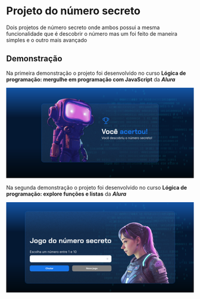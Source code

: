# Projeto do número secreto

Dois projetos de número secreto onde ambos possui a mesma funcionalidade que é descobrir o número mas um foi feito de maneira simples e o outro mais avançado

## Demonstração

Na primeira demonstração o projeto foi desenvolvido no curso **Lógica de programação: mergulhe em programação com JavaScript** da ***Alura***

![Jogo número secreto](./Projetos_numero_secreto/logica-js-projeto_inicial/img/printTela.png)

Na segunda demonstração o projeto foi desenvolvido no curso **Lógica de programação: explore funções e listas** da ***Alura***

![Jogo número secreto2](./Projetos_numero_secreto/js-curso-2/img/printDeTela.png)
